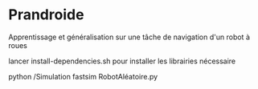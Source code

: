 # Prandroide
Apprentissage et généralisation sur une tâche de navigation d'un robot à roues 

lancer install-dependencies.sh pour installer les librairies nécessaire 

python /Simulation fastsim RobotAléatoire.py
